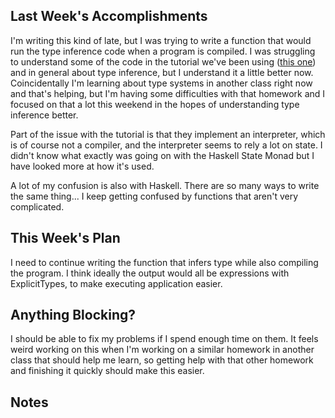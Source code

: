 ## Last Week's Accomplishments

<!-- > In this section, you can write about what you accomplished in the previous week. -->

<!-- > This past week, I was able to implement the the dialog box for creating a new user in the front end. I \ -->
<!-- > learned how to send requests in JavaScript to the backend API. -->

I'm writing this kind of late, but I was trying to write a function that would run the type inference code when a program
is compiled. I was struggling to understand some of the code in the tutorial we've been using
([this one](http://dev.stephendiehl.com/fun/006_hindley_milner.html)) and in general about type inference, but I understand it
a little better now. Coincidentally I'm learning about type systems in another class right now and that's helping, but I'm having
some difficulties with that homework and I focused on that a lot this weekend in the hopes of understanding type inference better.

Part of the issue with the tutorial is that they implement an interpreter, which is of course not a compiler, and the
interpreter seems to rely a lot on state. I didn't know what exactly was going on with the Haskell State Monad but I have
looked more at how it's used.

A lot of my confusion is also with Haskell. There are so many ways to write the same thing... I keep getting confused by
functions that aren't very complicated.

## This Week's Plan

<!-- > In this section, you can write about what you have planned for next week. -->

<!-- > After my accomplishments from last week, I plan to add accessibility features to the user creation dialog box. \ -->
<!-- > I also plan on attending the git workshop this week. -->

I need to continue writing the function that infers type while also compiling the program. I think ideally the output would
all be expressions with ExplicitTypes, to make executing application easier.

## Anything Blocking?

<!-- > In this section, you can write about any blockers that you are having trouble in the project. -->

<!-- > I don't know how to test the accessibility features I am going to be implementing this week, so i am going to \ -->
<!-- > ask my mentors if they have any suggestions. -->
I should be able to fix my problems if I spend enough time on them. It feels weird working on this when I'm working on a similar
homework in another class that should help me learn, so getting help with that other homework and finishing it quickly should
make this easier.

## Notes

<!-- > This is an optional section for any sort of information that does not fall under any of the other categories. -->
